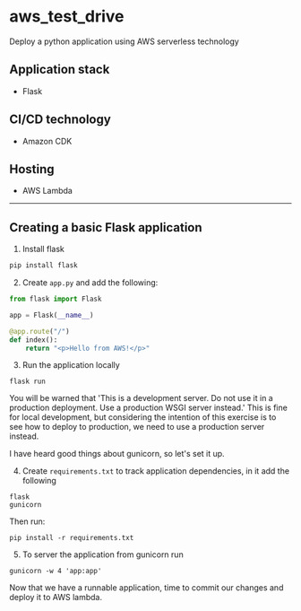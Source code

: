 # aws_test_drive
Deploy a python application using AWS serverless technology

## Application stack
* Flask

## CI/CD technology
* Amazon CDK

## Hosting 
* AWS Lambda

---

## Creating a basic Flask application

1. Install flask

```python
pip install flask
```

2. Create ```app.py``` and add the following:

```python
from flask import Flask

app = Flask(__name__)

@app.route("/")
def index():
    return "<p>Hello from AWS!</p>"
```
3. Run the application locally

```
flask run
```
You will be warned that 'This is a development server. Do not use it in a production deployment. Use a production WSGI server instead.' This is fine for local development, but considering the intention of this exercise is to see how to deploy to production, we need to use a production server instead.

I have heard good things about gunicorn, so let's set it up.

4. Create ```requirements.txt``` to track application dependencies, in it add the following

```
flask
gunicorn
```
Then run:
```
pip install -r requirements.txt
```
5. To server the application from gunicorn run
```
gunicorn -w 4 'app:app'
```
Now that we have a runnable application, time to commit our changes and deploy it to AWS lambda.





